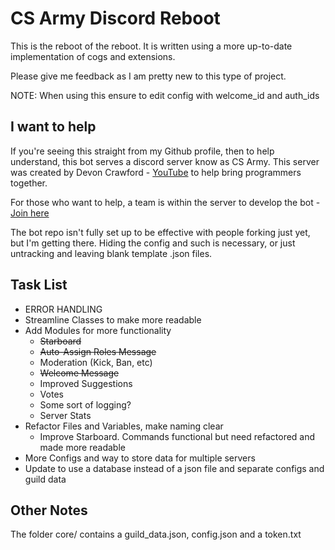 # CS Army Discord Reboot

This is the reboot of the reboot. It is written using a more up-to-date implementation of cogs and extensions.

Please give me feedback as I am pretty new to this type of project.

NOTE: When using this ensure to edit config with welcome_id and auth_ids

## I want to help

If you're seeing this straight from my Github profile, then to help understand, this bot serves a discord server know as CS Army. This server was created by Devon Crawford - [YouTube](https://www.youtube.com/channel/UCDrekHmOnkptxq3gUU0IyfA) to help bring programmers together.

For those who want to help, a team is within the server to develop the bot - [Join here](https://discord.gg/drD7TAH)

The bot repo isn't fully set up to be effective with people forking just yet, but I'm getting there. Hiding the config and such is necessary, or just untracking and leaving blank template .json files.

## Task List

+ ERROR HANDLING  
+ Streamline Classes to make more readable  
+ Add Modules for more functionality    
    - <del>Starboard</del>      
    - <del>Auto-Assign Roles Message</del>
    - Moderation (Kick, Ban, etc)  
    - <del>Welcome Message</del>
    - Improved Suggestions  
    - Votes  
    - Some sort of logging?
    - Server Stats
+ Refactor Files and Variables, make naming clear
    - Improve Starboard. Commands functional but need refactored and made more readable 
+ More Configs and way to store data for multiple servers  
+ Update to use a database instead of a json file and separate configs and guild data

## Other Notes

The folder core/ contains a guild_data.json, config.json and a token.txt 
